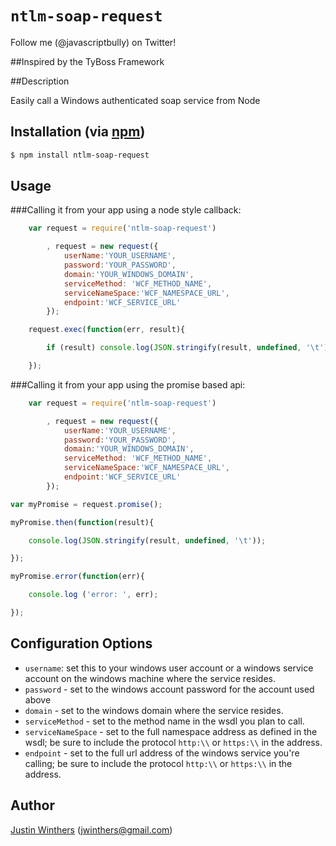 # `ntlm-soap-request`

Follow me (@javascriptbully) on Twitter!

##Inspired by the TyBoss Framework

##Description

Easily call a Windows authenticated soap service from Node


## Installation (via [npm](https://npmjs.org/package/ntlm-soap-request))

```bash
$ npm install ntlm-soap-request
```

## Usage

###Calling it from your app using a node style callback:

````javascript
    var request = require('ntlm-soap-request')

        , request = new request({
            userName:'YOUR_USERNAME',
            password:'YOUR_PASSWORD',
            domain:'YOUR_WINDOWS_DOMAIN',
            serviceMethod: 'WCF_METHOD_NAME',
            serviceNameSpace:'WCF_NAMESPACE_URL',
            endpoint:'WCF_SERVICE_URL'
        });

    request.exec(function(err, result){

        if (result) console.log(JSON.stringify(result, undefined, '\t'));

    });
````

###Calling it from your app using the promise based api:

````javascript
    var request = require('ntlm-soap-request')

        , request = new request({
            userName:'YOUR_USERNAME',
            password:'YOUR_PASSWORD',
            domain:'YOUR_WINDOWS_DOMAIN',
            serviceMethod: 'WCF_METHOD_NAME',
            serviceNameSpace:'WCF_NAMESPACE_URL',
            endpoint:'WCF_SERVICE_URL'
        });

var myPromise = request.promise();

myPromise.then(function(result){

    console.log(JSON.stringify(result, undefined, '\t'));

});

myPromise.error(function(err){

    console.log ('error: ', err);

});
````

## Configuration Options

* `username`: set this to your windows user account or a windows service account on the windows machine where the service resides.
* `password` - set to the windows account password for the account used above
* `domain` - set to the windows domain where the service resides.
* `serviceMethod` - set to the method name in the wsdl you plan to call.
* `serviceNameSpace` - set to the full namespace address as defined in the wsdl; be sure to include the protocol `http:\\` or `https:\\` in the address.
* `endpoint` - set to the full url address of the windows service you're calling; be sure to include the protocol `http:\\` or `https:\\` in the address.


## Author

[Justin Winthers](https://github.com/JustinWinthers) ([jwinthers@gmail.com](mailto:jwinthers@gmail.com))
